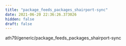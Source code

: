 ```yaml
---
title: "package_feeds_packages_shairport-sync"
date: 2021-06-20 22:36:26.373026
hidden: false
draft: false
---
```


ath79/generic/package_feeds_packages_shairport-sync

